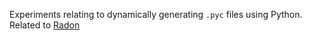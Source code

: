 Experiments relating to dynamically generating `.pyc` files using Python. Related to [Radon](https://github.com/radon-project/radon)
